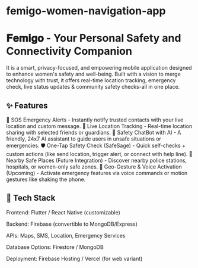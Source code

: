 # femigo-women-navigation-app
# 𝐅𝐞𝐦𝐢𝐠𝐨 - Your Personal Safety and Connectivity Companion  
It is a smart, privacy-focused, and empowering mobile application designed to enhance women's safety and well-being. Built with a vision to merge technology with trust, it offers real-time location tracking, emergency check, live status updates &amp; community safety checks-all in one place.

## ✨ Features

🔴 SOS Emergency Alerts - Instantly notify trusted contacts with your live location and custom message.
📍 Live Location Tracking - Real-time location sharing with selected friends or guardians.
💬 Safety ChatBot with AI - A friendly, 24x7 AI assistant to guide users in unsafe situations or emergencies.
🛡️ One-Tap Safety Check (SafeSage) - Quick self-checks + custom actions (like send location, trigger alert, or connect with help line).
📌 Nearby Safe Places (Future Integration) - Discover nearby police stations, hospitals, or women-only safe zones.
👣 Geo-Gesture & Voice Activation (Upcoming) - Activate emergency features via voice commands or motion gestures like shaking the phone.

## 🚀 Tech Stack

Frontend: Flutter / React Native (customizable)

Backend: Firebase (convertible to MongoDB/Express)

APIs: Maps, SMS, Location, Emergency Services

Database Options: Firestore / MongoDB

Deployment: Firebase Hosting / Vercel (for web variant)
